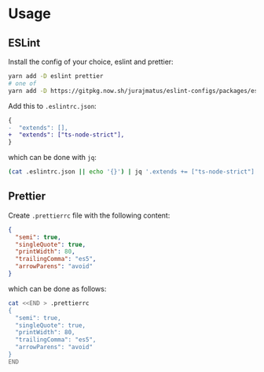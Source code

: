 # Usage

## ESLint

Install the config of your choice, eslint and prettier:

```bash
yarn add -D eslint prettier
# one of
yarn add -D https://gitpkg.now.sh/jurajmatus/eslint-configs/packages/eslint-config-ts-node-strict
```

Add this to `.eslintrc.json`:

```diff
{
-  "extends": [],
+  "extends": ["ts-node-strict"],
}
```

which can be done with `jq`:

```bash
(cat .eslintrc.json || echo '{}') | jq '.extends += ["ts-node-strict"]'
```

## Prettier

Create `.prettierrc` file with the following content:

```json
{
  "semi": true,
  "singleQuote": true,
  "printWidth": 80,
  "trailingComma": "es5",
  "arrowParens": "avoid"
}
```

which can be done as follows:

```bash
cat <<END > .prettierrc
{
  "semi": true,
  "singleQuote": true,
  "printWidth": 80,
  "trailingComma": "es5",
  "arrowParens": "avoid"
}
END
```
